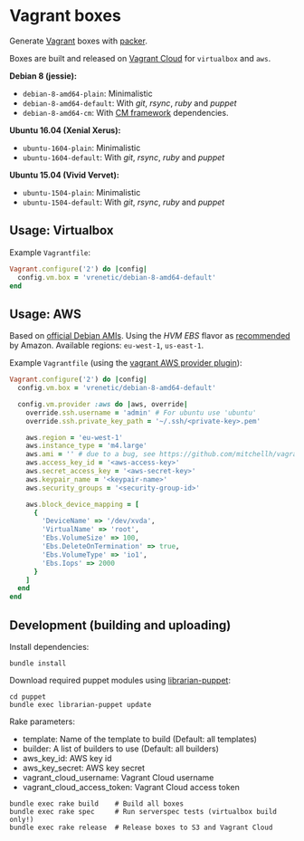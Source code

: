 Vagrant boxes
=============
Generate [Vagrant](http://www.vagrantup.com/) boxes with [packer](http://www.packer.io/).

Boxes are built and released on [Vagrant Cloud](https://vagrantcloud.com/vrenetic) for `virtualbox` and `aws`.

**Debian 8 (jessie):**
- `debian-8-amd64-plain`: Minimalistic
- `debian-8-amd64-default`: With *git*, *rsync*, *ruby* and *puppet*
- `debian-8-amd64-cm`: With [CM framework](https://github.com/vrenetic/cm) dependencies.

**Ubuntu 16.04 (Xenial Xerus):**
- `ubuntu-1604-plain`: Minimalistic
- `ubuntu-1604-default`: With *git*, *rsync*, *ruby* and *puppet*

**Ubuntu 15.04 (Vivid Vervet):**
- `ubuntu-1504-plain`: Minimalistic
- `ubuntu-1504-default`: With *git*, *rsync*, *ruby* and *puppet*


Usage: Virtualbox
-----------------

Example `Vagrantfile`:
```ruby
Vagrant.configure('2') do |config|
  config.vm.box = 'vrenetic/debian-8-amd64-default'
end
```


Usage: AWS
----------
Based on [official Debian AMIs](https://wiki.debian.org/Cloud/AmazonEC2Image/Wheezy).
Using the *HVM EBS* flavor as [recommended](http://docs.aws.amazon.com/AWSEC2/latest/UserGuide/virtualization_types.html) by Amazon.
Available regions: `eu-west-1`, `us-east-1`.

Example `Vagrantfile` (using the [vagrant AWS provider plugin](https://github.com/mitchellh/vagrant-aws)):
```ruby
Vagrant.configure('2') do |config|
  config.vm.box = 'vrenetic/debian-8-amd64-default'

  config.vm.provider :aws do |aws, override|
    override.ssh.username = 'admin' # For ubuntu use 'ubuntu'
    override.ssh.private_key_path = '~/.ssh/<private-key>.pem'

    aws.region = 'eu-west-1'
    aws.instance_type = 'm4.large'
    aws.ami = '' # due to a bug, see https://github.com/mitchellh/vagrant-aws/issues/330
    aws.access_key_id = '<aws-access-key>'
    aws.secret_access_key = '<aws-secret-key>'
    aws.keypair_name = '<keypair-name>'
    aws.security_groups = '<security-group-id>'

    aws.block_device_mapping = [
      {
        'DeviceName' => '/dev/xvda',
        'VirtualName' => 'root',
        'Ebs.VolumeSize' => 100,
        'Ebs.DeleteOnTermination' => true,
        'Ebs.VolumeType' => 'io1',
        'Ebs.Iops' => 2000
      }
    ]
  end
end
```


Development (building and uploading)
------------------------------------
Install dependencies:
```
bundle install
```

Download required puppet modules using [librarian-puppet](http://librarian-puppet.com/):
```
cd puppet
bundle exec librarian-puppet update
```

Rake parameters:
- template: Name of the template to build (Default: all templates)
- builder: A list of builders to use (Default: all builders)
- aws_key_id: AWS key id
- aws_key_secret: AWS key secret
- vagrant_cloud_username: Vagrant Cloud username
- vagrant_cloud_access_token: Vagrant Cloud access token

```
bundle exec rake build    # Build all boxes
bundle exec rake spec     # Run serverspec tests (virtualbox build only!)
bundle exec rake release  # Release boxes to S3 and Vagrant Cloud
```

